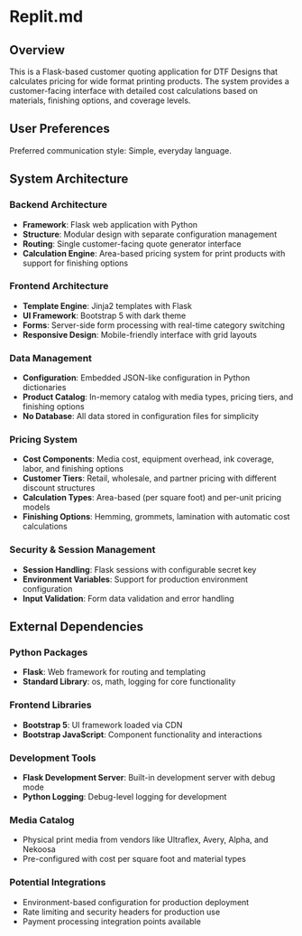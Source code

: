 # Replit.md

## Overview

This is a Flask-based customer quoting application for DTF Designs that calculates pricing for wide format printing products. The system provides a customer-facing interface with detailed cost calculations based on materials, finishing options, and coverage levels.

## User Preferences

Preferred communication style: Simple, everyday language.

## System Architecture

### Backend Architecture
- **Framework**: Flask web application with Python
- **Structure**: Modular design with separate configuration management
- **Routing**: Single customer-facing quote generator interface
- **Calculation Engine**: Area-based pricing system for print products with support for finishing options

### Frontend Architecture
- **Template Engine**: Jinja2 templates with Flask
- **UI Framework**: Bootstrap 5 with dark theme
- **Forms**: Server-side form processing with real-time category switching
- **Responsive Design**: Mobile-friendly interface with grid layouts

### Data Management
- **Configuration**: Embedded JSON-like configuration in Python dictionaries
- **Product Catalog**: In-memory catalog with media types, pricing tiers, and finishing options
- **No Database**: All data stored in configuration files for simplicity

### Pricing System
- **Cost Components**: Media cost, equipment overhead, ink coverage, labor, and finishing options
- **Customer Tiers**: Retail, wholesale, and partner pricing with different discount structures
- **Calculation Types**: Area-based (per square foot) and per-unit pricing models
- **Finishing Options**: Hemming, grommets, lamination with automatic cost calculations

### Security & Session Management
- **Session Handling**: Flask sessions with configurable secret key
- **Environment Variables**: Support for production environment configuration
- **Input Validation**: Form data validation and error handling

## External Dependencies

### Python Packages
- **Flask**: Web framework for routing and templating
- **Standard Library**: os, math, logging for core functionality

### Frontend Libraries
- **Bootstrap 5**: UI framework loaded via CDN
- **Bootstrap JavaScript**: Component functionality and interactions

### Development Tools
- **Flask Development Server**: Built-in development server with debug mode
- **Python Logging**: Debug-level logging for development

### Media Catalog
- Physical print media from vendors like Ultraflex, Avery, Alpha, and Nekoosa
- Pre-configured with cost per square foot and material types

### Potential Integrations
- Environment-based configuration for production deployment
- Rate limiting and security headers for production use
- Payment processing integration points available